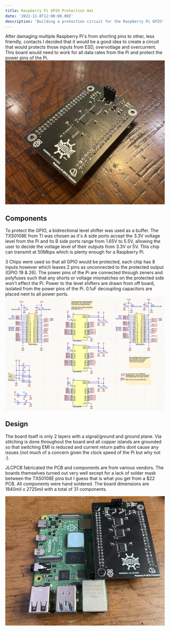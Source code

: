 ```yaml
---
title: Raspberry Pi GPIO Protection Hat
date: '2022-11-8T12:00:00.00Z'
description: 'Building a protection circuit for the Raspberry Pi GPIO'
---
```


After damaging multiple Raspberry Pi's from shorting pins to other, less friendly, contacts I decided that it would be a good idea to create a circuit that would protects those inputs from ESD, overvotlage and overcurrent. This board would need to work for all data rates from the Pi and protect the power pins of the Pi.
![Solo1](./Solo1.jpg)

## Components
To protect the GPIO, a bidirectional level shifter was used as a buffer. The TXS0108E from TI was chosen as it's A side ports accept the 3.3V  voltage level from the Pi and its B side ports range from 1.65V to 5.5V, allowing the user to decide the votlage level of their outputs from 3.3V or 5V. This chip can transmit at 50Mbps which is plenty enough for a Raspberry Pi.

3 Chips were used so that all GPIO would be protected, each chip has 8 inputs however which leaves 2 pins as unconnected to the protected output (GPIO 19 & 26).
The power pins of the Pi are connected through zeners and polyfuses such that any shorts or voltage mismatches on the protected side won't effect the Pi. Power to the level shifters are drawn from off board, isolated from the power pins of the Pi.
0.1uF decoupling capacitors are placed next to all power ports.	
![schematic](./schematic.png)

## Design
The board itself is only 2 layers with a signal/ground and ground plane. Via stitching is done throughout the board and all copper islands are grounded so that switching EMI is reduced and current return paths dont cause any issues (not much of a concern given the clock speed of the Pi but why not :).

JLCPCB fabricated the PCB and components are from various vendors. The boards themselves turned out very well except for a lack of solder mask between the TXS0108E pins but I guess that is what you get from a $22 PCB. All components were hand soldered.
The board dimensions are 1840mil  x  2725mil with a total of 31 components.

![WithPi](./WithPi.jpg)


